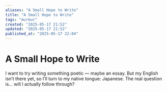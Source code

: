 ```yaml
---
aliases: "A Small Hope to Write"
title: "A Small Hope to Write"
tags: "murmur"
created: "2025-05-17 21:52"
updated: "2025-05-17 21:52"
published_at: "2025-05-17 22:04"
---
```


# A Small Hope to Write

I want to try writing something poetic — maybe an essay.
But my English isn’t there yet, so I’ll turn to my native tongue: Japanese.
The real question is... will I actually follow through?